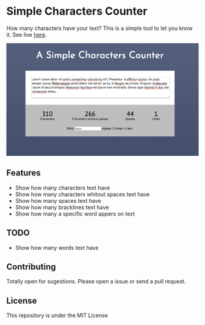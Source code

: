 # Simple Characters Counter

How many characters have your text? This is a simple tool to let you know it. See live [here](http://www.ronaldoarg.github.io/characters-counter).

![Demo](https://github.com/ronaldoarg/characters-counter/raw/master/assets/images/demo.png "Demo")

## Features

- Show how many characters text have
- Show how many characters whitout spaces text have
- Show how many spaces text have
- Show how many bracklines text have
- Show how many a specific word appers on text

## TODO

- Show how many words text have

## Contributing

Totally open for sugestions. Please open a issue or send a pull request. 

## License
This repository is under the MIT License